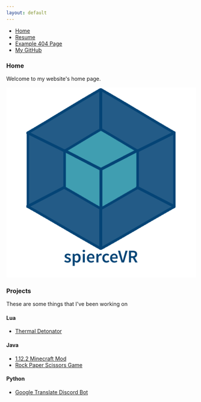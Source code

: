 ```yaml
---
layout: default
---
```

* [Home](./index.md)
* [Resume](./Resume.html)
* [Example 404 Page](./another-page.html)
* [My GitHub](https://github.com/spierceVR)

### Home
 Welcome to my website's home page.

![Logo](https://github.com/spierceVR/spierceVR.github.io/blob/master/_images/logo.png)


### Projects
These are some things that I've been working on

#### Lua
* [Thermal Detonator](https://github.com/spierceVR/thermal-detonator-addon)

#### Java
* [1.12.2 Minecraft Mod](https://github.com/spierceVR/1.12.2-Minecraft-Mod)
* [Rock Paper Scissors Game](https://github.com/spierceVR/text-rock-paper-scissors)

#### Python
* [Google Translate Discord Bot](https://github.com/spierceVR/google-translate-discord-bot)
